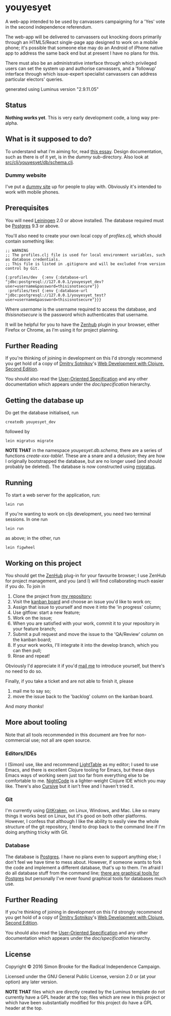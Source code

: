 # youyesyet

A web-app intended to be used by canvassers campaigning for a 'Yes' vote in the second independence referendum.

The web-app will be delivered to canvassers out knocking doors primarily through an HTML5/React single-page app designed to work on a mobile phone; it's possible that someone else may do an Android of iPhone native app to address the same back end but at present I have no plans for this.

There must also be an administrative interface through which privileged users can set the system up and authorise canvassers, and a 'followup' interface through which issue-expert specialist canvassers can address particular electors' queries.

generated using Luminus version "2.9.11.05"

## Status

**Nothing works yet**. This is very early development code, a long way pre-alpha.

## What is it supposed to do?

To understand what I'm aiming for, read [this essay](http://blog.journeyman.cc/2016/10/preparing-for-next-independence.html). Design documentation, such as there is of it yet, is in the *dummy* sub-directory. Also look at [src/clj/youyesyet/db/schema.clj](https://github.com/simon-brooke/youyesyet/blob/master/src/clj/youyesyet/db/schema.clj).

### Dummy website

I've put a [dummy site](http://www.journeyman.cc/~simon/tmp/yyy-dummy/index.html) up for people to play with. Obviously it's intended to work with mobile phones.

## Prerequisites

You will need [Leiningen][1] 2.0 or above installed. The database required must be [Postgres][2] 9.3 or above.

[1]: https://github.com/technomancy/leiningen
[2]: https://www.postgresql.org/

You'll also need to create your own local copy of *profiles.clj*, which should contain something like:

    ;; WARNING
    ;; The profiles.clj file is used for local environment variables, such as database credentials.
    ;; This file is listed in .gitignore and will be excluded from version control by Git.

    {:profiles/dev  {:env {:database-url "jdbc:postgresql://127.0.0.1/youyesyet_dev?user=username&password=thisisnotsecure"}}
     :profiles/test {:env {:database-url "jdbc:postgresql://127.0.0.1/youyesyet_test?user=username&password=thisisnotsecure"}}}

Where *username* is the username required to access the database, and *thisisnotsecure* is the password which authenticates that username.

It will be helpful for you to have the [Zenhub](https://www.zenhub.com/) plugin in your browser, either Firefox or Chrome, as I'm using it for project planning.

## Further Reading

If you're thinking of joining in development on this I'd strongly recommend you get hold of a copy of [Dmitry Sotnikov](https://github.com/yogthos)'s [Web Development with Clojure, Second Edition](https://pragprog.com/book/dswdcloj2/web-development-with-clojure-second-edition).

You should also read the [User-Oriented Specification](doc/specification/userspec.md) and any other documentation which appears under the *doc/specification* hierarchy.


## Getting the database up

Do get the database initialised, run

    createdb youyesyet_dev

followed by

    lein migratus migrate

**NOTE THAT** in the namespace *youyesyet.db.schema*, there are a series of functions *create-xxx-table!*. These are a snare and a delusion; they are how I originally bootstrapped the database, but are no longer used (and should probably be deleted). The database is now constructed using [migratus](https://github.com/yogthos/migratus).

## Running

To start a web server for the application, run:

    lein run

If you're wanting to work on cljs development, you need two terminal sessions. In one run

    lein run

as above; in the other, run

    lein figwheel

## Working on this project

You should get the [ZenHub](https://github.com/integrations/zenhub) plug-in for your favourite browser; I use ZenHub for project management, and you (and I) will find collaborating much easier if you do. To join in

1. Clone the project from [my repository](https://github.com/simon-brooke/youyesyet);
2. Visit the [kanban board](https://github.com/simon-brooke/youyesyet#boards?repos=70809242) and choose an issue you'd like to work on;
3. Assign that issue to yourself and move it into the 'in progress' column;
4. Use gitflow: start a new feature;
5. Work on the issue;
6. When you are satisfied with your work, commit it to your repository in your feature branch;
7. Submit a pull request and move the issue to the 'QA/Review' column on the kanban board;
8. If your work works, I'll integrate it into the develop branch, which you can then pull;
9. Rinse and repeat!

Obviously I'd appreciate it if you'd [mail me](mailto:simon@journeyman.cc) to introduce yourself, but there's no need to do so.

Finally, if you take a ticket and are not able to finish it, please

1. mail me to say so;
2. move the issue back to the 'backlog' column on the kanban board.

And *many thanks*!

## More about tooling

Note that all tools recommended in this document are free for non-commercial use; not all are open source.

### Editors/IDEs

I (Simon) use, like and recommend [LightTable](http://lighttable.com/) as my editor; I used to use Emacs, and there is excellent Clojure tooling for Emacs, but these days Emacs ways of working seem just too far from everything else to be comfortable to me. [NightCode](https://sekao.net/nightcode/) is a lighter-weight Clojure IDE which you may like. There's also [Cursive](https://cursive-ide.com/) but it isn't free and I haven't tried it.

### Git

I'm currently using [GitKraken](https://www.gitkraken.com/), on Linux, Windows, and Mac. Like so many things it works best on Linux, but it's good on both other platforms. However, I confess that although I like the ability to easily view the whole structure of the git repository, I tend to drop back to the command line if I'm doing anything tricky with Git.

### Database

The database is [Postgres](https://www.postgresql.org/). I have no plans even to support anything else; I don't feel we have time to mess about. However, if someone wants to fork the code and implement a different database, that's up to them. I'm afraid I do all database stuff from the command line; [there are graphical tools for Postgres](https://wiki.postgresql.org/wiki/Community_Guide_to_PostgreSQL_GUI_Tools) but personally I've never found graphical tools for databases much use.

## Further Reading

If you're thinking of joining in development on this I'd strongly recommend you get hold of a copy of [Dmitry Sotnikov](https://github.com/yogthos)'s [Web Development with Clojure, Second Edition](https://pragprog.com/book/dswdcloj2/web-development-with-clojure-second-edition).

You should also read the [User-Oriented Specification](doc/specification/userspec.md) and any other documentation which appears under the *doc/specification* hierarchy.

## License

Copyright © 2016 Simon Brooke for the Radical Independence Campaign.

Licensed under the GNU General Public License, version 2.0 or (at your option) any later version.

**NOTE THAT** files which are directly created by the Luminus template do not currently have a GPL header
at the top; files which are new in this project or which have been substantially modified for this project
do have a GPL header at the top.
